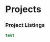 <p align="center">
<!-- <img width="200" src="https://raw.githubusercontent.com/logo-full.svg"> -->
</p>

# Projects





### Project Listings



```csh
test
```
